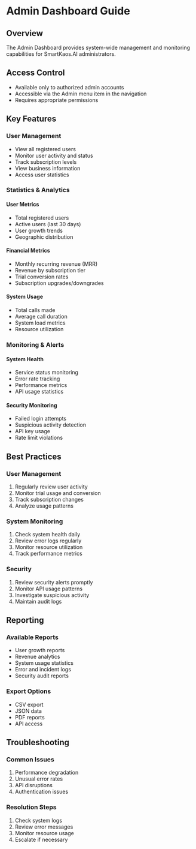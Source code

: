 # Admin Dashboard Guide

## Overview
The Admin Dashboard provides system-wide management and monitoring capabilities for SmartKaos.AI administrators.

## Access Control
- Available only to authorized admin accounts
- Accessible via the Admin menu item in the navigation
- Requires appropriate permissions

## Key Features

### User Management
- View all registered users
- Monitor user activity and status
- Track subscription levels
- View business information
- Access user statistics

### Statistics & Analytics

#### User Metrics
- Total registered users
- Active users (last 30 days)
- User growth trends
- Geographic distribution

#### Financial Metrics
- Monthly recurring revenue (MRR)
- Revenue by subscription tier
- Trial conversion rates
- Subscription upgrades/downgrades

#### System Usage
- Total calls made
- Average call duration
- System load metrics
- Resource utilization

### Monitoring & Alerts

#### System Health
- Service status monitoring
- Error rate tracking
- Performance metrics
- API usage statistics

#### Security Monitoring
- Failed login attempts
- Suspicious activity detection
- API key usage
- Rate limit violations

## Best Practices

### User Management
1. Regularly review user activity
2. Monitor trial usage and conversion
3. Track subscription changes
4. Analyze usage patterns

### System Monitoring
1. Check system health daily
2. Review error logs regularly
3. Monitor resource utilization
4. Track performance metrics

### Security
1. Review security alerts promptly
2. Monitor API usage patterns
3. Investigate suspicious activity
4. Maintain audit logs

## Reporting

### Available Reports
- User growth reports
- Revenue analytics
- System usage statistics
- Error and incident logs
- Security audit reports

### Export Options
- CSV export
- JSON data
- PDF reports
- API access

## Troubleshooting

### Common Issues
1. Performance degradation
2. Unusual error rates
3. API disruptions
4. Authentication issues

### Resolution Steps
1. Check system logs
2. Review error messages
3. Monitor resource usage
4. Escalate if necessary